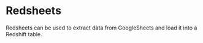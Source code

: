 # Redsheets

Redsheets can be used to extract data from GoogleSheets and load it into a Redshift table.
